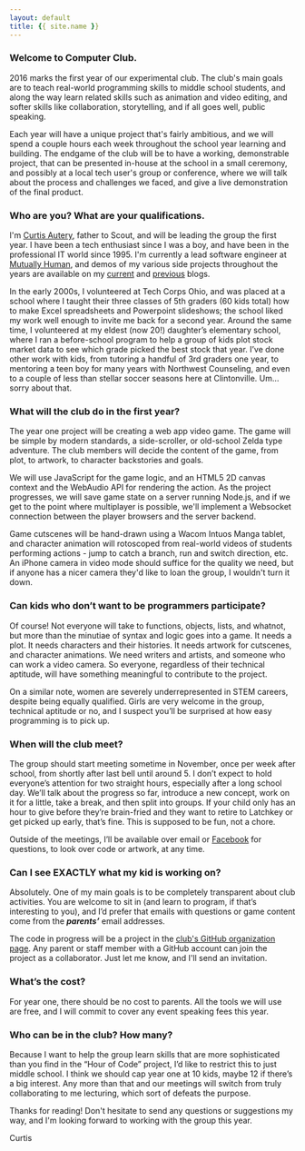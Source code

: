 ```yaml
---
layout: default
title: {{ site.name }}
---
```


### Welcome to Computer Club.

2016 marks the first year of our experimental club. The club's main goals are to teach real-world programming skills to middle school students, and along the way learn related skills such as animation and video editing, and softer skills like collaboration, storytelling, and if all goes well, public speaking.

Each year will have a unique project that's fairly ambitious, and we will spend a couple hours each week throughout the school year learning and building. The endgame of the club will be to have a working, demonstrable project, that can be presented in-house at the school in a small ceremony, and possibly at a local tech user's group or conference, where we will talk about the process and challenges we faced, and give a live demonstration of the final product.

### Who are you? What are your qualifications.

I'm [Curtis Autery](mailto:ceautery@gmail.com), father to Scout, and will be leading the group the first year. I have been a tech enthusiast since I was a boy, and have been in the professional IT world since 1995. I'm currently a lead software engineer at [Mutually Human](https://www.mutuallyhuman.com/), and demos of my various side projects throughout the years are available on my [current](http://curtisautery.appspot.com) and [previous](http://cautery.blogspot.com) blogs.

In the early 2000s, I volunteered at Tech Corps Ohio, and was placed at a school where I taught their three classes of 5th graders (60 kids total) how to make Excel spreadsheets and Powerpoint slideshows; the school liked my work well enough to invite me back for a second year. Around the same time, I volunteered at my eldest (now 20!) daughter’s elementary school, where I ran a before-school program to help a group of kids plot stock market data to see which grade picked the best stock that year. I’ve done other work with kids, from tutoring a handful of 3rd graders one year, to mentoring a teen boy for many years with Northwest Counseling, and even to a couple of less than stellar soccer seasons here at Clintonville. Um… sorry about that.

### What will the club do in the first year?

The year one project will be creating a web app video game. The game will be simple by modern standards, a side-scroller, or old-school Zelda type adventure. The club members will decide the content of the game, from plot, to artwork, to character backstories and goals.

We will use JavaScript for the game logic, and an HTML5 2D canvas context and the WebAudio API for rendering the action. As the project progresses, we will save game state on a server running Node.js, and if we get to the point where multiplayer is possible, we'll implement a Websocket connection between the player browsers and the server backend.

Game cutscenes will be hand-drawn using a Wacom Intuos Manga tablet, and character animation will rotoscoped from real-world videos of students performing actions - jump to catch a branch, run and switch direction, etc. An iPhone camera in video mode should suffice for the quality we need, but if anyone has a nicer camera they'd like to loan the group, I wouldn't turn it down.

### Can kids who don’t want to be programmers participate?

Of course! Not everyone will take to functions, objects, lists, and whatnot, but more than the minutiae of syntax and logic goes into a game. It needs a plot. It needs characters and their histories. It needs artwork for cutscenes, and character animations. We need writers and artists, and someone who can work a video camera. So everyone, regardless of their technical aptitude, will have something meaningful to contribute to the project.

On a similar note, women are severely underrepresented in STEM careers, despite being equally qualified. Girls are very welcome in the group, technical aptitude or no, and I suspect you’ll be surprised at how easy programming is to pick up.

### When will the club meet?

The group should start meeting sometime in November, once per week after school, from shortly after last bell until around 5. I don’t expect to hold everyone’s attention for two straight hours, especially after a long school day. We’ll talk about the progress so far, introduce a new concept, work on it for a little, take a break, and then split into groups. If your child only has an hour to give before they’re brain-fried and they want to retire to Latchkey or get picked up early, that’s fine. This is supposed to be fun, not a chore.

Outside of the meetings, I’ll be available over email or [Facebook](https://www.facebook.com/autery) for questions, to look over code or artwork, at any time.

### Can I see EXACTLY what my kid is working on?

Absolutely. One of my main goals is to be completely transparent about club activities. You are welcome to sit in (and learn to program, if that’s interesting to you), and I’d prefer that emails with questions or game content come from the _**parents’**_ email addresses.

The code in progress will be a project in the [club's GitHub organization page](https://github.com/ClintonvilleAcademy). Any parent or staff member with a GitHub account can join the project as a collaborator. Just let me know, and I'll send an invitation.

### What’s the cost?

For year one, there should be no cost to parents. All the tools we will use are free, and I will commit to cover any event speaking fees this year.

### Who can be in the club? How many?

Because I want to help the group learn skills that are more sophisticated than you find in the “Hour of Code” project, I’d like to restrict this to just middle school. I think we should cap year one at 10 kids, maybe 12 if there’s a big interest. Any more than that and our meetings will switch from truly collaborating to me lecturing, which sort of defeats the purpose.

Thanks for reading! Don't hesitate to send any questions or suggestions my way, and I'm looking forward to working with the group this year.


Curtis

